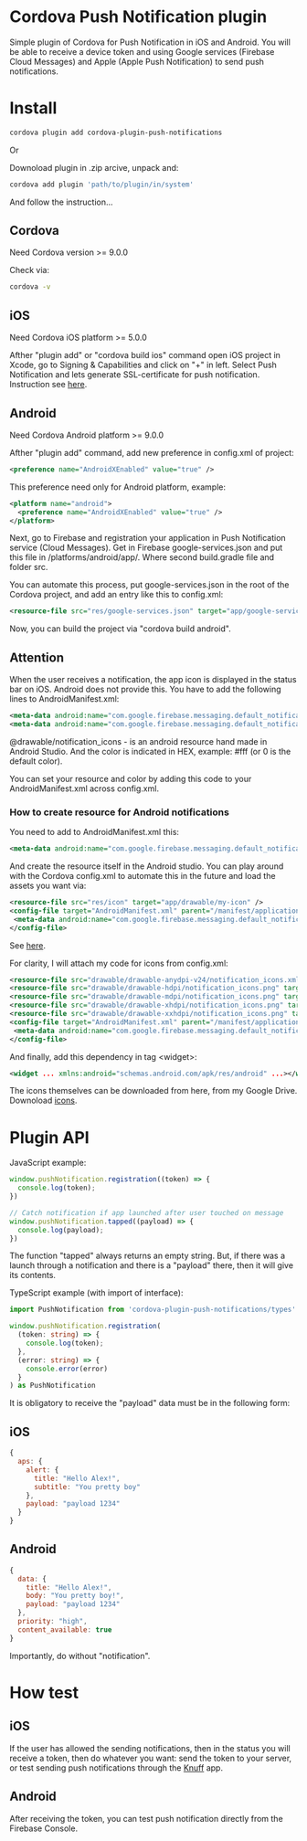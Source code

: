 # Cordova Push Notification plugin

Simple plugin of Cordova for Push Notification in iOS and Android. You will be able to receive a device token and using Google services (Firebase Cloud Messages) and Apple (Apple Push Notification) to send push notifications.

# Install

```bash
cordova plugin add cordova-plugin-push-notifications
```

Or 

Downoload plugin in .zip arcive, unpack and:

```bash
cordova add plugin 'path/to/plugin/in/system'
```

And follow the instruction...

## Cordova

Need Cordova version >= 9.0.0

Check via:

```bash
cordova -v
```

## iOS

Need Cordova iOS platform >= 5.0.0

Afther "plugin add" or "cordova build ios" command open iOS project in Xcode, go to Signing & Capabilities and click on "+" in left. Select Push Notification and lets generate SSL-certificate for push notification. Instruction see [here](https://developer.apple.com/documentation/usernotifications/setting_up_a_remote_notification_server/establishing_a_certificate-based_connection_to_apns).


## Android

Need Cordova Android platform >= 9.0.0

Afther "plugin add" command, add new preference in config.xml of project:

```xml
<preference name="AndroidXEnabled" value="true" />
```

This preference need only for Android platform, example:

```xml
<platform name="android">
  <preference name="AndroidXEnabled" value="true" />
</platform>
```

Next, go to Firebase and registration your application in Push Notification service (Cloud Messages). Get in Firebase google-services.json and put this file in /platforms/android/app/. Where second build.gradle file and folder src.

You can automate this process, put google-services.json in the root of the Cordova project, and add an entry like this to config.xml:

```xml
<resource-file src="res/google-services.json" target="app/google-services.json" />
```

Now, you can build the project via "cordova build android".

## Attention

When the user receives a notification, the app icon is displayed in the status bar on iOS. Android does not provide this. You have to add the following lines to AndroidManifest.xml:

```xml
<meta-data android:name="com.google.firebase.messaging.default_notification_color" android:value="0"/>
<meta-data android:name="com.google.firebase.messaging.default_notification_icon" android:resource="@drawable notification_icons" />
 ```

@drawable/notification_icons - is an android resource hand made in Android Studio. And the color is indicated in HEX, example: #fff (or 0 is the default color).

You can set your resource and color by adding this code to your AndroidManifest.xml across config.xml.

### How to create resource for Android notifications

You need to add to AndroidManifest.xml this:

```xml
<meta-data android:name="com.google.firebase.messaging.default_notification_icon" android:resource="@drawable/my-icons" />
 ```

And create the resource itself in the Android studio. You can play around with the Cordova config.xml to automate this in the future and load the assets you want via:

 ```xml
<resource-file src="res/icon" target="app/drawable/my-icon" />
<config-file target="AndroidManifest.xml" parent="/manifest/application"> 
  <meta-data android:name="com.google.firebase.messaging.default_notification_icon" android:resource="@drawable/my-icon" />
</config-file>
 ```

See [here](https://stackoverflow.com/questions/37325051/notification-icon-with-the-new-firebase-cloud-messaging-system).

For clarity, I will attach my code for icons from config.xml:

 ```xml
<resource-file src="drawable/drawable-anydpi-v24/notification_icons.xml" target="app/src/main/res/drawable-anydpi-v24/notification_icons.xml" />
<resource-file src="drawable/drawable-hdpi/notification_icons.png" target="app/src/main/res/drawable-hdpi/notification_icons.png" />
<resource-file src="drawable/drawable-mdpi/notification_icons.png" target="app/src/main/res/drawable-mdpi/notification_icons.png" />
<resource-file src="drawable/drawable-xhdpi/notification_icons.png" target="app/src/main/res/drawable-xhdpi/notification_icons.png" />
<resource-file src="drawable/drawable-xxhdpi/notification_icons.png" target="app/src/main/res/drawable-xxhdpi/notification_icons.png" />
<config-file target="AndroidManifest.xml" parent="/manifest/application"> 
  <meta-data android:name="com.google.firebase.messaging.default_notification_icon" android:resource="@drawable/notification_icons" />
</config-file>
 ```

And finally, add this dependency in tag <widget\>:

 ```xml
<widget ... xmlns:android="schemas.android.com/apk/res/android" ...></widget>
 ```

The icons themselves can be downloaded from here, from my Google Drive. Downoload [icons](https://drive.google.com/file/d/1_RinnmvIvwx157cgjn_4cwn2GBcrYQVa/view?usp=sharing).


# Plugin API

JavaScript example:

```js
window.pushNotification.registration((token) => {
  console.log(token);
})

// Catch notification if app launched after user touched on message
window.pushNotification.tapped((payload) => {
  console.log(payload);
})
```

The function "tapped" always returns an empty string. But, if there was a launch through a notification and there is a "payload" there, then it will give its contents.

TypeScript example (with import of interface):

```ts
import PushNotification from 'cordova-plugin-push-notifications/types'

window.pushNotification.registration(
  (token: string) => {
    console.log(token);
  },
  (error: string) => {
    console.error(error)
  }
) as PushNotification
```

It is obligatory to receive the "payload" data must be in the following form:

## iOS

```js
{ 
  aps: {
    alert: {
      title: "Hello Alex!",
      subtitle: "You pretty boy"
    },
    payload: "payload 1234"
  }
}
```

## Android

```js
{
  data: {
    title: "Hello Alex!", 
    body: "You pretty boy!", 
    payload: "payload 1234"
  },
  priority: "high",
  content_available: true
}
```

Importantly, do without "notification".

# How test

## iOS

If the user has allowed the sending notifications, then in the status you will receive a token, then do whatever you want: send the token to your server, or test sending push notifications through the [Knuff](https://github.com/KnuffApp/Knuff) app.

## Android

After receiving the token, you can test push notification directly from the Firebase Console.


